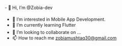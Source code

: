 - 👋 Hi, I’m @Zobia-dev
- 👀 I’m interested in Mobile App Development.
- 🌱 I’m currently learning Flutter
- 💞️ I’m looking to collaborate on ...
- 📫 How to reach me zobiamushtaq30@gmail.com

<!---
Zobia-dev/Zobia-dev is a ✨ special ✨ repository because its `README.md` (this file) appears on your GitHub profile.
You can click the Preview link to take a look at your changes.
--->
